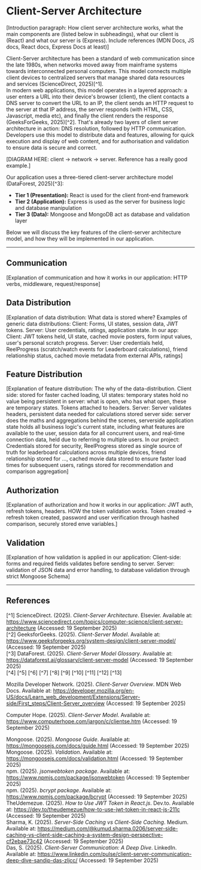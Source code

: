 # Client-Server Architecture

[Introduction paragraph: How client server architecture works, what the main components are (listed below in subheadings), what our client is (React) and what our server is (Express). Include references (MDN Docs, JS docs, React docs, Express Docs at least)]

Client-Server architecture has been a standard of web communication since the late 1980s, when networks moved away from mainframe systems towards interconnected personal computers. This model connects multiple client devices to centralized servers that manage shared data resources and services (ScienceDirect, 2025)[^1].  
In modern web applications, this model operates in a layered approach: a user enters a URL into their device's browser (client), the client contacts a DNS server to convert the URL to an IP, the client sends an HTTP request to the server at that IP address, the server responds (with HTML, CSS, Javascript, media etc), and finally the client renders the response (GeeksForGeeks, 2025)[^2]. That's already two layers of client server architecture in action: DNS resolution, followed by HTTP communication.  
Developers use this model to distribute data and features, allowing for quick execution and display of web content, and for authorisation and validation to ensure data is secure and correct.

[DIAGRAM HERE: client -> network -> server. Reference has a really good example.]

Our application uses a three-tiered client-server architecture model (DataForest, 2025)[^3]:

- **Tier 1 (Presentation):** React is used for the client front-end framework
- **Tier 2 (Application):** Express is used as the server for business logic and database manipulation
- **Tier 3 (Data):** Mongoose and MongoDB act as database and validation layer

Below we will discuss the key features of the client-server architecture model, and how they will be implemented in our application.

---

## Communication

[Explanation of communication and how it works in our application: HTTP verbs, middleware, request/response]

## Data Distribution

[Explanation of data distribution: What data is stored where? Examples of generic data distributions: Client: Forms, UI states, session data, JWT tokens. Server: User credentials, ratings, application state. In our app: Client: JWT tokens held, UI state, cached movie posters, form input values, user's personal scratch progress. Server: User credentials held, ReelProgress (scratch/watch events for Leaderboard calculations), friend relationship status, cached movie metadata from external APIs, ratings]

## Feature Distribution

[Explanation of feature distribution: The why of the data-distribution. Client side: stored for faster cached loading, UI states: temporary states hold no value being persistent in server: what is open, who has what open, these are temporary states. Tokens attached to headers. Server: Server validates headers, persistent data needed for calculations stored server side: server does the maths and aggregations behind the scenes, serverside application state holds all business logic's current state, including what features are available to the user, session data for all concurrent users, and real-time connection data, held due to referring to multiple users. In our project: Credentials stored for security, ReelProgress stored as single source of truth for leaderboard calculations across multiple devices, friend relationship stored for ..., cached movie data stored to ensure faster load times for subsequent users, ratings stored for recommendation and comparison aggregation]

## Authorization

[Explanation of authorization and how it works in our application: JWT auth, refresh tokens, headers. HOW the token validation works. Token created -> refresh token created, password and user verification through hashed comparison, securely stored enve variables.]

## Validation

[Explanation of how validation is applied in our application: Client-side: forms and required fields validates before sending to server. Server: validation of JSON data and error handling, to database validation through strict Mongoose Schema]

---

## References

[^1] ScienceDirect. (2025). _Client-Server Architecture_. Elsevier. Available at: <https://www.sciencedirect.com/topics/computer-science/client-server-architecture> (Accessed: 19 September 2025)  
[^2] GeeksforGeeks. (2025). _Client-Server Model_. Available at: <https://www.geeksforgeeks.org/system-design/client-server-model/> (Accessed: 19 September 2025)  
[^3] DataForest. (2025). _Client-Server Model Glossary_. Available at: <https://dataforest.ai/glossary/client-server-model> (Accessed: 19 September 2025)  
[^4]
[^5]
[^6]
[^7]
[^8]
[^9]
[^10]
[^11]
[^12]
[^13]

Mozilla Developer Network. (2025). _Client-Server Overview_. MDN Web Docs. Available at: <https://developer.mozilla.org/en-US/docs/Learn_web_development/Extensions/Server-side/First_steps/Client-Server_overview> (Accessed: 19 September 2025)  

Computer Hope. (2025). _Client-Server Model_. Available at: <https://www.computerhope.com/jargon/c/clientse.htm> (Accessed: 19 September 2025)

Mongoose. (2025). _Mongoose Guide_. Available at: <https://mongoosejs.com/docs/guide.html> (Accessed: 19 September 2025)  
Mongoose. (2025). _Validation_. Available at: <https://mongoosejs.com/docs/validation.html> (Accessed: 19 September 2025)  
npm. (2025). _jsonwebtoken package_. Available at: <https://www.npmjs.com/package/jsonwebtoken> (Accessed: 19 September 2025)  
npm. (2025). _bcrypt package_. Available at: <https://www.npmjs.com/package/bcrypt> (Accessed: 19 September 2025)  
TheUdemezue. (2025). _How to Use JWT Token in React.js_. Dev.to. Available at: <https://dev.to/theudemezue/how-to-use-jwt-token-in-react-js-211c> (Accessed: 19 September 2025)  
Sharma, K. (2025). _Server-Side Caching vs Client-Side Caching_. Medium. Available at: <https://medium.com/@kumud.sharma.0206/server-side-caching-vs-client-side-caching-a-system-design-perspective-cf2ebae73c42> (Accessed: 19 September 2025)  
Das, S. (2025). _Client-Server Communication: A Deep Dive_. LinkedIn. Available at: <https://www.linkedin.com/pulse/client-server-communication-deep-dive-sandip-das-zljcc/> (Accessed: 19 September 2025)
